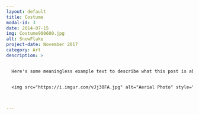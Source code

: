 ```yaml
---
layout: default
title: Costume
modal-id: 3
date: 2014-07-15
img: Costume900600.jpg
alt: SnowFlake
project-date: November 2017
category: Art
description: >


  Here's some meaningless example text to describe what this post is about! Lorem Ipsum is simply dummy text of the printing and typesetting industry. Lorem Ipsum has been the industry's standard dummy text ever since the 1500s, when an unknown printer took a galley of type and scrambled it to make a type specimen book. It has survived not only five centuries, but also the leap into electronic typesetting, remaining essentially unchanged. It was popularised in the 1960s with the release of Letraset sheets containing Lorem Ipsum passages, and more recently with desktop publishing software like Aldus PageMaker including versions of Lorem Ipsum.


  <img src="https://i.imgur.com/vJj30FA.jpg" alt="Aerial Photo" style="width: 80%;"/>



---
```

